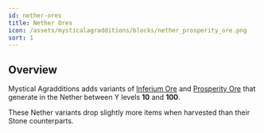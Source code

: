 ```yaml
---
id: nether-ores
title: Nether Ores
icon: /assets/mysticalagradditions/blocks/nether_prosperity_ore.png
sort: 1
---
```


## Overview

Mystical Agradditions adds variants of [Inferium Ore](../../mysticalagriculture/blocks/inferium-ore.md) and [Prosperity Ore](../../mysticalagriculture/blocks/prosperity-ore.md) that generate in the Nether between Y levels **10** and **100**. 

These Nether variants drop slightly more items when harvested than their Stone counterparts.
